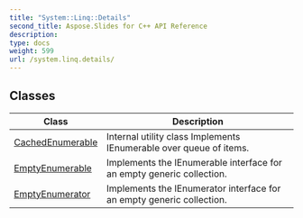```yaml
---
title: "System::Linq::Details"
second_title: Aspose.Slides for C++ API Reference
description: 
type: docs
weight: 599
url: /system.linq.details/
---
```




## Classes

| Class | Description |
| --- | --- |
| [CachedEnumerable](./cachedenumerable/) | Internal utility class Implements IEnumerable over queue of items. |
| [EmptyEnumerable](./emptyenumerable/) | Implements the IEnumerable interface for an empty generic collection. |
| [EmptyEnumerator](./emptyenumerator/) | Implements the IEnumerator interface for an empty generic collection. |
